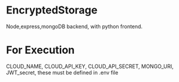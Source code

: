 # EncryptedStorage
Node,express,mongoDB backend, with python frontend.

# For Execution
CLOUD_NAME,
CLOUD_API_KEY,
CLOUD_API_SECRET,
MONGO_URI,
JWT_secret,
 these must be defined in .env file
